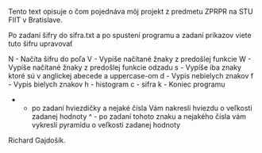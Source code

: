 Tento text opisuje o čom pojednáva môj projekt z predmetu ZPRPR na STU FIIT v Bratislave.

Po zadaní šifry do sifra.txt a po spustení programu a zadaní príkazov viete tuto šifru upravovať

N - Načíta šifru do poľa
V - Vypíše načítané žnaky z predošlej funkcie
W - Vypíše načítané žnaky z predošlej funkcie odzadu
s - Vypíše iba znaky ktoré sú v anglickej abecede a uppercase-om
d - Vypis nebielych znakov
f - Vypis bielych znakov
h - histogram
c - sifra
k - Koniec programu
* - po zadaní hviezdičky a nejaké čísla Vám nakreslí hviezdu o veľkosti zadanej hodnoty
^ - po zadaní tohoto znaku a nejakého čísla vám vykreslí pyramídu o veľkosti zadanej hodnoty 

Richard Gajdošík.
